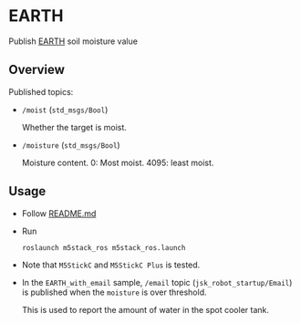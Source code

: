 # EARTH

Publish [EARTH](https://shop.m5stack.com/products/earth-sensor-unit) soil moisture value

## Overview

Published topics:

- `/moist` (`std_msgs/Bool`)

  Whether the target is moist.

- `/moisture` (`std_msgs/Bool`)

  Moisture content. 0: Most moist. 4095: least moist.

## Usage

- Follow [README.md](https://github.com/jsk-ros-pkg/jsk_3rdparty/tree/master/m5stack_ros)

- Run

  ```bash
  roslaunch m5stack_ros m5stack_ros.launch
  ```

- Note that `M5StickC` and `M5StickC Plus` is tested.

- In the `EARTH_with_email` sample, `/email` topic (`jsk_robot_startup/Email`) is published when the `moisture` is over threshold.

  This is used to report the amount of water in the spot cooler tank.
